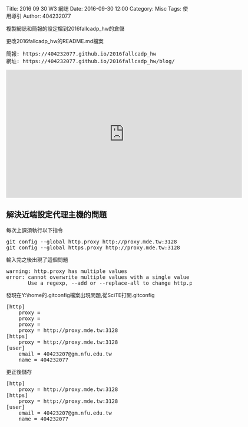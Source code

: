 Title: 2016 09 30 W3 網誌
Date: 2016-09-30 12:00
Category: Misc
Tags: 使用導引
Author: 404232077

<p>複製網誌和簡報的設定檔到2016fallcadp_hw的倉儲</p>

<p>更改2016fallcadp_hw的README.md檔案</p>
<pre>簡報: https://404232077.github.io/2016fallcadp_hw
網址: https://404232077.github.io/2016fallcadp_hw/blog/</pre>
<iframe src="https://player.vimeo.com/video/199115795" width="640" height="347" frameborder="0" webkitallowfullscreen mozallowfullscreen allowfullscreen></iframe>

<h2>解決近端設定代理主機的問題</h2>
<p>每次上課須執行以下指令</p>
<pre>
git config --global http.proxy http://proxy.mde.tw:3128
git config --global https.proxy http://proxy.mde.tw:3128
</pre>
<p>輸入完之後出現了這個問題</p>
<pre>
warning: http.proxy has multiple values
error: cannot overwrite multiple values with a single value
       Use a regexp, --add or --replace-all to change http.proxy.
</pre>
<p>發現在Y:\home的.gitconfig檔案出現問題,從SciTE打開.gitconfig</p>
<pre>
[http]
	proxy = 
	proxy = 
	proxy = 
	proxy = http://proxy.mde.tw:3128
[https]
	proxy = http://proxy.mde.tw:3128
[user]
	email = 40423207@gm.nfu.edu.tw
	name = 404232077
</pre>
更正後儲存
<pre>
[http]
	proxy = http://proxy.mde.tw:3128
[https]
	proxy = http://proxy.mde.tw:3128
[user]
	email = 40423207@gm.nfu.edu.tw
	name = 404232077
</pre>
